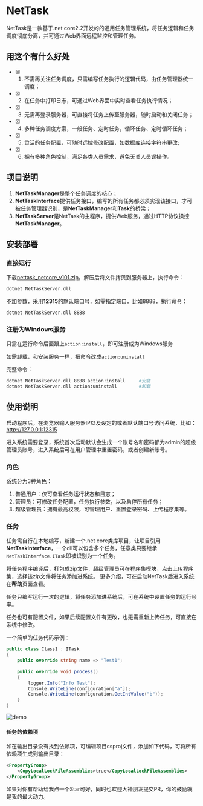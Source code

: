 # NetTask
NetTask是一款基于.net core2.2开发的的通用任务管理系统，将任务逻辑和任务调度彻底分离，并可通过Web界面远程监控和管理任务。

## 用这个有什么好处
- [x] 1. 不需再关注任务调度，只需编写任务执行的逻辑代码，由任务管理器统一调度；
- [x] 2. 在任务中打印日志，可通过Web界面中实时查看任务执行情况；
- [x] 3. 无需再登录服务器，可直接将任务上传至服务器，随时启动和关闭任务；
- [x] 4. 多种任务调度方案，一般任务、定时任务，循环任务、定时循环任务；
- [x] 5. 灵活的任务配置，可随时远控修改配置，如数据库连接字符串更改;
- [x] 6. 拥有多种角色控制，满足各类人员需求，避免无关人员误操作。

## 项目说明

1. **NetTaskManager**是整个任务调度的核心；
2. **NetTaskInterface**提供任务接口，编写的所有任务都必须实现该接口，才可被任务管理器识别，是**NetTaskManager**和**Task**的桥梁；
3. **NetTaskServer**是NetTask的主程序，提供Web服务，通过HTTP协议操控**NetTaskManager**。

## 安装部署

### 直接运行

下载[nettask_netcore_v101.zip](https://github.com/Mcdull0921/NetTask/releases/download/v1.0.1/nettask_netcore_v101.zip)，解压后将文件拷贝到服务器上，执行命令：

```bash
dotnet NetTaskServer.dll
```

不加参数，采用**12315**的默认端口号，如需指定端口，比如8888，执行命令：

```bash
dotnet NetTaskServer.dll 8888
```

### 注册为Windows服务

只需在运行命令后面跟上`action:install`，即可注册成为Windows服务

如需卸载，和安装服务一样，把命令改成`action:uninstall`

完整命令：

```bash
dotnet NetTaskServer.dll 8888 action:install     #安装
dotnet NetTaskServer.dll action:uninstall        #卸载
```

## 使用说明

启动程序后，在浏览器输入服务器IP以及设定的或者默认端口号访问系统，比如：http://127.0.0.1:12315

进入系统需要登录，系统首次启动默认会生成一个账号名和密码都为admin的超级管理员账号，进入系统后可在用户管理中重置密码，或者创建新账号。

### 角色

系统分为3种角色：

1. 普通用户：仅可查看任务运行状态和日志；
2. 管理员：可修改任务配置，任务执行参数，以及启停所有任务；
3. 超级管理员：拥有最高权限，可管理用户、重置登录密码、上传程序集等。

### 任务

任务需自行在本地编写，新建一个.net core类库项目，让项目引用**NetTaskInterface**，一个dll可以包含多个任务，任意类只要继承`NetTaskInterface.ITask`即被识别为一个任务。

将任务程序编译后，打包成zip文件，超级管理员可在程序集模块，点击上传程序集，选择该zip文件将任务添加进系统。
更多介绍，可在启动NetTask后进入系统在**帮助**页面查看。

任务只编写运行一次的逻辑，将任务添加进系统后，可在系统中设置任务的运行频率。

任务也可有配置文件，如果后续配置文件有更改，也无需重新上传任务，可直接在系统中修改。

一个简单的任务代码示例：

```C#
public class Class1 : ITask
{
    public override string name => "Test1";
                
    public override void process()
    {
        logger.Info("Info Test");
        Console.WriteLine(configuration["a"]);
        Console.WriteLine(configuration.GetIntValue("b"));
    }
}
```

![demo](https://github.com/Mcdull0921/NetTask/blob/master/demo.gif)

#### 任务的依赖项

如在输出目录没有找到依赖项，可编辑项目csproj文件，添加如下代码，可将所有依赖项生成到输出目录：

```xml
<PropertyGroup>
    <CopyLocalLockFileAssemblies>true</CopyLocalLockFileAssemblies>
</PropertyGroup>
```

如果对你有帮助给我点一个Star可好，同时也欢迎大神朋友提交PR，你的鼓励就是我的最大动力。
